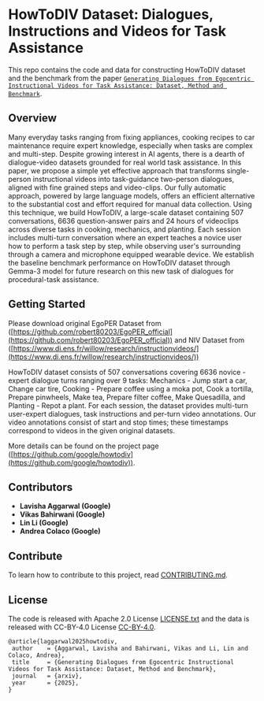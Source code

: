 # HowToDIV Dataset: Dialogues, Instructions and Videos for Task Assistance

This repo contains the code and data for constructing HowToDIV dataset and the benchmark from the paper [``Generating Dialogues from Egocentric Instructional Videos for Task Assistance: Dataset, Method and Benchmark``](https://arxiv.org/abs/2508.11192).
 
## Overview
Many everyday tasks ranging from fixing appliances, cooking recipes to car maintenance require expert knowledge,  especially when tasks are complex and multi-step. Despite growing interest in AI agents, there is a dearth of dialogue-video datasets grounded for real world task assistance. In this paper, we propose a simple yet effective approach that transforms single-person instructional videos into task-guidance two-person dialogues, aligned with fine grained steps and video-clips. Our fully automatic approach, powered by large language models, offers an efficient alternative to the substantial cost and effort required for manual data collection. Using this technique, we build HowToDIV, a large-scale dataset containing 507 conversations, 6636 question-answer pairs and 24 hours of videoclips across diverse tasks in cooking, mechanics, and planting. Each session includes multi-turn conversation where an expert teaches a novice user how to perform a task step by step, while observing user's surrounding through a camera and microphone equipped wearable device. We establish the baseline benchmark performance on HowToDIV dataset through Gemma-3 model for future research on this new task of dialogues for procedural-task assistance.


## Getting Started
Please download original EgoPER Dataset from ([https://github.com/robert80203/EgoPER_official](https://github.com/robert80203/EgoPER_official)) and NIV Dataset from ([https://www.di.ens.fr/willow/research/instructionvideos/](https://www.di.ens.fr/willow/research/instructionvideos/))

HowToDIV dataset consists of 507 conversations covering 6636 novice - expert dialogue turns ranging over 9 tasks: Mechanics - Jump start a car, Change car tire, Cooking - Prepare coffee using a moka pot, Cook a tortilla, Prepare pinwheels, Make tea, Prepare filter coffee, Make Quesadilla, and Planting - Repot a plant. For each session, the dataset provides multi-turn user-expert dialogues, task instructions and per-turn video annotations. Our video annotations consist of start and stop times; these timestamps correspond to videos in the given original datasets.

More details can be found on the project page ([https://github.com/google/howtodiv](https://github.com/google/howtodiv)).


## Contributors
- **Lavisha Aggarwal (Google)**
- **Vikas Bahirwani (Google)**
- **Lin Li (Google)**
- **Andrea Colaco (Google)**

## Contribute
To learn how to contribute to this project, read [CONTRIBUTING.md](docs/contributing.md).

## License
The code is released with Apache 2.0 License [LICENSE.txt](LICENSE) and the data is released with CC-BY-4.0 License [CC-BY-4.0](data/CC-BY-4.0).

 ```
@article{laggarwal2025howtodiv,
  author    = {Aggarwal, Lavisha and Bahirwani, Vikas and Li, Lin and Colaco, Andrea},
  title     = {Generating Dialogues from Egocentric Instructional Videos for Task Assistance: Dataset, Method and Benchmark},
  journal   = {arxiv},
  year      = {2025},
}
```

